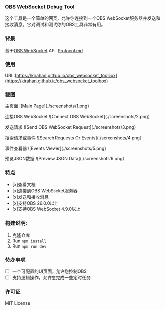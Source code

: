 ### OBS WebSocket Debug Tool

这个工具是一个简单的网页，允许你连接到一个OBS WebSocket服务器并发送和接收消息。它对调试和测试你的OBS工具非常有用。

### 背景

基于[OBS WebSocket](https://github.com/obsproject/obs-websocket) API: [Protocol.md](https://github.com/obsproject/obs-websocket/blob/master/docs/generated/protocol.md)


### 使用

URL:[https://kirahan.github.io/obs_websocket_toolbox](https://kirahan.github.io/obs_websocket_toolbox)

### 截图

主页面
![Main Page](./screenshots/1.png）

连接OBS WebSocket
![Connect OBS WebSocket](./screenshots/2.png）

发送请求
![Send OBS WebSocket Request](./screenshots/3.png）

搜索请求或事件
![Search Requests Or Events](./screenshots/4.png）

事件查看器
![Events Viewer](./screenshots/5.png）

预览JSON数据
![Preview JSON Data](./screenshots/6.png）

### 特点
- [x]查看文档
- [x]连接到OBS WebSocket服务器
- [x]发送和接收消息
- [x]支持OBS 26.0.0以上
- [x]支持OBS WebSocket 4.9.0以上


### 构建说明:

1. 克隆仓库
2. Run `npm install`
3. Run `npm run dev`


### 待办事项

- [ ] 一个可配置的UI页面，允许您控制OBS
- [ ] 支持逻辑操作，允许您完成一些定时任务

### 许可证

MIT License


